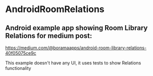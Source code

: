 # AndroidRoomRelations
## Android example app showing Room Library Relations for medium post:
https://medium.com/@boramaapps/android-room-library-relations-40f05075ce9c

This example doesn't have any UI, it uses tests to show Relations functionality
